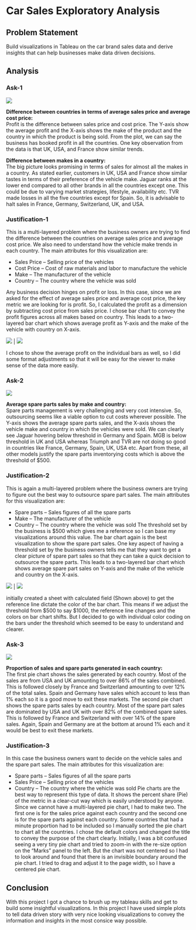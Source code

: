 # Car Sales Exploratory Analysis

## Problem Statement
Build visualizations in Tableau on the car brand sales data and derive insights that can help businesses make data driven decisions.

## Analysis
### Ask-1

![](Media/Image1.jpg)

**Difference between countries in terms of average sales price and average cost price:**<br>
Profit is the difference between sales price and cost price. The Y-axis show the average profit and the X-axis shows the make of the product and the country in which the product is being sold. From the plot, we can say the business has booked profit in all the countries. One key observation from the data is that UK, USA, and France show similar trends.

**Difference between makes in a country:**<br>
The big picture looks promising in terms of sales for almost all the makes in a country. As stated earlier, customers in UK, USA and France show similar tastes in terms of their preference of the vehicle make. Jaguar ranks at the lower end compared to all other brands in all the countries except one. This could be due to varying market strategies, lifestyle, availability etc. TVR made losses in all the five countries except for Spain. So, it is advisable to halt sales in France, Germany, Switzerland, UK, and USA.

### Justification-1

This is a multi-layered problem where the business owners are trying to find the difference between the countries on average sales price and average cost price. We also need to understand how the vehicle make trends in each country. The main attributes for this visualization are:
- Sales Price – Selling price of the vehicles
- Cost Price – Cost of raw materials and labor to manufacture the vehicle
- Make – The manufacturer of the vehicle
- Country – The country where the vehicle was sold

Any business decision hinges on profit or loss. In this case, since we are asked for the effect of average sales price and average cost price, the key metric we are looking for is profit. So, I calculated the profit as a dimension by subtracting cost price from sales price. I chose bar chart to convey the profit figures across all makes based on country. This leads to a two-layered bar chart which shows average profit as Y-axis and the make of the vehicle with country on X-axis.

![](Media/Image4.jpg) | ![](Media/Image5.jpg)

I chose to show the average profit on the individual bars as well, so I did some format adjustments so that it will be easy for the viewer to make sense of the data more easily.

### Ask-2

![](Media/Image2.jpg)

**Average spare parts sales by make and country:**<br>
Spare parts management is very challenging and very cost intensive. So, outsourcing seems like a viable option to cut costs wherever possible. The Y-axis shows the average spare parts sales, and the X-axis shows the vehicle make and country in which the vehicles were sold. We can clearly see Jaguar hovering below threshold in Germany and Spain.
MGB is below threshold in UK and USA whereas Triumph and TVR are not doing so good in countries like France, Germany, Spain, UK, USA etc. Apart from these, all other models justify the spare parts inventorying costs which is above the threshold of $500.

### Justification-2

This is again a multi-layered problem where the business owners are trying to figure out the best way to outsource spare part sales. The main attributes for this visualization are:
- Spare parts – Sales figures of all the spare parts
- Make – The manufacturer of the vehicle
- Country – The country where the vehicle was sold
The threshold set by the business is $500 which gives me a reference so I can base my visualizations around this value. The bar chart again is the best visualization to show the spare part sales. One key aspect of having a threshold set by the business owners tells me that they want to get a clear picture of spare part sales so that they can take a quick decision to outsource the spare parts. This leads to a two-layered bar chart which shows average spare part sales on Y-axis and the make of the vehicle and country on the X-axis.

![](Media/Image6.jpg) | ![](Media/Image7.jpg)

initially created a sheet with calculated field (Shown above) to get the reference line dictate the color of the bar chart. This means if we adjust the threshold from $500 to say $1000, the reference line changes and the colors on bar chart shifts. But I decided to go with individual color coding on the bars under the threshold which seemed to be easy to understand and clearer.

### Ask-3

![](Media/Image3.jpg)

**Proportion of sales and spare parts generated in each country:**<br>
The first pie chart shows the sales generated by each country. Most of the sales are from USA and UK amounting to over 86% of the sales combined. This is followed closely by France and Switzerland amounting to over 12% of the total sales. Spain and Germany have sales which account to less than 1% each so it is a good move to exit these markets.
The second pie chart shows the spare parts sales by each country. Most of the spare part sales are dominated by USA and UK with over 82% of the combined spare sales. This is followed by France and Switzerland with over 14% of the spare sales. Again, Spain and Germany are at the bottom at around 1% each and it would be best to exit these markets.

### Justification-3

In this case the business owners want to decide on the vehicle sales and the spare part sales. The main attributes for this visualization are:
- Spare parts – Sales figures of all the spare parts
- Sales Price – Selling price of the vehicles
- Country – The country where the vehicle was sold
Pie charts are the best way to represent this type of data. It shows the percent share (Pie) of the metric in a clear-cut way which is easily understood by anyone. Since we cannot have a multi-layered pie chart, I had to make two. The first one is for the sales price against each country and the second one is for the spare parts against each country. Some countries that had a minute proportion had to be included so I manually sorted the pie chart to chart all the countries. I chose the default colors and changed the title to convey the purpose of the chart clearly.
Initially, I was a bit confused seeing a very tiny pie chart and tried to zoom-in with the re-size option on the “Marks” panel to the left. But the chart was not centered so I had to look around and found that there is an invisible boundary around the pie chart. I tried to drag and adjust it to the page width, so I have a centered pie chart.

## Conclusion

With this project I got a chance to brush up my tableau skills and get to build some insightful visualizations. In this project I have used simple plots to tell data driven story with very nice looking visualizations to convey the information and insights in the most consice way possible.